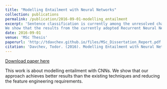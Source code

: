 ```yaml
---
title: "Modelling Entailment with Neural Networks"
collection: publications
permalink: /publication/2016-09-01-modelling_entailment
excerpt: 'Sentence classification is currently among the unresolved challenges of Natural Language Understanding and Machine Learning. In this thesis we focus on modelling entailment relations which can be considered as a sub-problem of sentence classification.
We show that the results from the currently adopted Recurrent Neural Networks and Long Short-Term Memory models can be matched and even outperformed for recognising textual entailment. More specifically, we show that other techniques, such as Convolutional Neural Networks (CNNs), tackle the problem in a similar in terms of accuracy, however simpler in terms of feature engineering approach. We propose a novel Siamese-like 3-CNN-wide architecture. We extend that model by applying a variety of mathematical operations to the intermediate input of the third CNN. More precisely, we exploit the low dimensionality representation of the already processed initial inputs via a series of linear and multiplicative operands. We then show that our approach achieves better results than the existing techniques, however significantly increasing the size of the parameters trained. Nevertheless, our implementation has a modular and loosely coupled architecture.'
date: 2016-09-01
venue: 'MSc Thesis'
paperurl: 'http://tdavchev.github.io/files/MSc_Dissertation_Report.pdf'
citation: 'Davchev, Todor. (2016). Modelling Entailment with Neural Networks. <i>MSc Thesis</i>. University of Edinburgh.'
---
```


<a href='http://tdavchev.github.io/files/MSc_Dissertation_Report.pdf'>Download paper here</a>

This work is about modelling entailment with CNNs. We show that our approach achieves better results than the existing techniques and reducing the feature engineering requirements.
